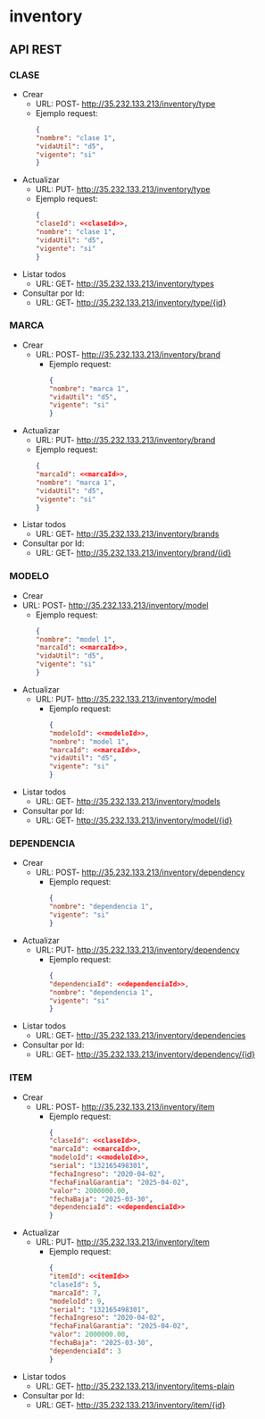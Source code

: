 # inventory

## API REST

### CLASE
- Crear
  - URL: POST- http://35.232.133.213/inventory/type
  - Ejemplo request:
    ```json
    {
    "nombre": "clase 1",
    "vidaUtil": "d5",
    "vigente": "si"
    }
- Actualizar
  - URL: PUT- http://35.232.133.213/inventory/type
  - Ejemplo request:
    ```json
    {
    "claseId": <<claseId>>,
    "nombre": "clase 1",
    "vidaUtil": "d5",
    "vigente": "si"
    }
- Listar todos
  - URL: GET- http://35.232.133.213/inventory/types
- Consultar por Id:
  - URL: GET- http://35.232.133.213/inventory/type/{id}
### MARCA
- Crear
  - URL: POST- http://35.232.133.213/inventory/brand
    - Ejemplo request:
      ```json
      { 
      "nombre": "marca 1",
      "vidaUtil": "d5",
      "vigente": "si"
      }
- Actualizar
  - URL: PUT- http://35.232.133.213/inventory/brand
  - Ejemplo request:
    ```json
    {
    "marcaId": <<marcaId>>,
    "nombre": "marca 1",
    "vidaUtil": "d5",
    "vigente": "si"
    }
- Listar todos
    - URL: GET- http://35.232.133.213/inventory/brands
- Consultar por Id:
    - URL: GET- http://35.232.133.213/inventory/brand/{id}
### MODELO
- Crear
- URL: POST- http://35.232.133.213/inventory/model
  - Ejemplo request:
    ```json
    { 
    "nombre": "model 1",
    "marcaId": <<marcaId>>,
    "vidaUtil": "d5",
    "vigente": "si"
    }
- Actualizar
  - URL: PUT- http://35.232.133.213/inventory/model
    - Ejemplo request:
      ```json
      {
      "modeloId": <<modeloId>>,
      "nombre": "model 1",
      "marcaId": <<marcaId>>,
      "vidaUtil": "d5",
      "vigente": "si"
      }
- Listar todos
  - URL: GET- http://35.232.133.213/inventory/models
- Consultar por Id:
  - URL: GET- http://35.232.133.213/inventory/model/{id}
### DEPENDENCIA
- Crear
  - URL: POST- http://35.232.133.213/inventory/dependency
    - Ejemplo request:
      ```json
      { 
      "nombre": "dependencia 1",
      "vigente": "si"
      }
- Actualizar
  - URL: PUT- http://35.232.133.213/inventory/dependency
    - Ejemplo request:
      ```json
      {
      "dependenciaId": <<dependenciaId>>,
      "nombre": "dependencia 1",
      "vigente": "si"
      }
- Listar todos
    - URL: GET- http://35.232.133.213/inventory/dependencies
- Consultar por Id:
    - URL: GET- http://35.232.133.213/inventory/dependency/{id}
### ITEM
- Crear
  - URL: POST- http://35.232.133.213/inventory/item
    - Ejemplo request:
      ```json
      { 
      "claseId": <<claseId>>,
      "marcaId": <<marcaId>>,
      "modeloId": <<modeloId>>,
      "serial": "132165498301",
      "fechaIngreso": "2020-04-02",
      "fechaFinalGarantia": "2025-04-02",
      "valor": 2000000.00,
      "fechaBaja": "2025-03-30",
      "dependenciaId": <<dependenciaId>>
      }
- Actualizar
  - URL: PUT- http://35.232.133.213/inventory/item
    - Ejemplo request:
      ```json
      {
      "itemId": <<itemId>>
      "claseId": 5,
      "marcaId": 7,
      "modeloId": 9,
      "serial": "132165498301",
      "fechaIngreso": "2020-04-02",
      "fechaFinalGarantia": "2025-04-02",
      "valor": 2000000.00,
      "fechaBaja": "2025-03-30",
      "dependenciaId": 3
      }
- Listar todos
  - URL: GET- http://35.232.133.213/inventory/items-plain
- Consultar por Id:
  - URL: GET- http://35.232.133.213/inventory/item/{id}